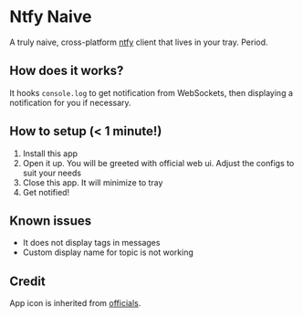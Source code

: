 # Ntfy Naive
A truly naive, cross-platform [ntfy](https://github.com/binwiederhier/ntfy) client that lives in your tray. Period.

## How does it works?
It hooks `console.log` to get notification from WebSockets, then displaying a notification for you if necessary.

## How to setup (< 1 minute!)
1. Install this app
2. Open it up. You will be greeted with official web ui. Adjust the configs to suit your needs
3. Close this app. It will minimize to tray
4. Get notified!

## Known issues
- It does not display tags in messages
- Custom display name for topic is not working

## Credit
App icon is inherited from [officials](https://github.com/binwiederhier/ntfy).